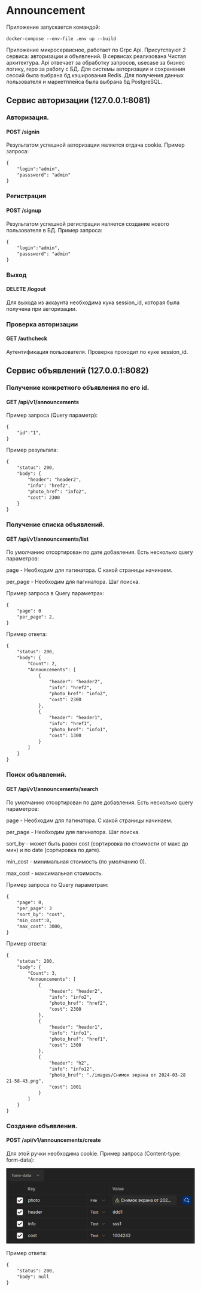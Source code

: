 # Announcement

Приложение запускается командой:
```
docker-compose --env-file .env up --build
```

Приложение микросервисное, работает по Grpc Api. Присутствуют 2 сервиса: авторизации и объявлений. В сервисах реализована Чистая архитектура. Api отвечает за обработку запросов, usecase за бизнес логику, repo за работу с БД.
Для системы авторизации и сохранения сессий была выбрана бд кэширования Redis. Для получения данных пользователя и маркетплейса была выбрана бд PostgreSQL.

## Сервис авторизации (127.0.0.1:8081)
### Авторизация.
#### POST /signin
Результатом успешной авторизации является отдача cookie. Пример запроса:
```
{
    "login":"admin",
    "passsword": "admin"
}
```
### Регистрация
#### POST /signup
Результатом успешной регистрации является создание нового пользователя в БД. Пример запроса:
```
{
    "login":"admin",
    "passsword": "admin"
}
```

### Выход
#### DELETE /logout
Для выхода из аккаунта необходима кука session_id, которая была получена при авторизации.

### Проверка авторизации
#### GET /authcheck
Аутентификация пользователя. Проверка проходит по куке session_id.

## Сервис объявлений (127.0.0.1:8082)
### Получение конкретного объявления по его id.
#### GET /api/v1/announcements
Пример запроса (Query параметр):
```
{
    "id":"1",
}
```
Пример результата:
```
{
    "status": 200,
    "body": {
        "header": "header2",
        "info": "href2",
        "photo_href": "info2",
        "cost": 2300
    }
}
```

### Получение списка объявлений.
#### GET /api/v1/announcements/list
По умолчанию отсортирован по дате добавления. Есть несколько query параметров:

page - Необходим для пагинатора. С какой страницы начинаем.

per_page - Необходим для пагинатора. Шаг поиска.

Пример запроса в Query параметрах:
```
{
    "page": 0
    "per_page": 2,
}
```

Пример ответа:
```
{
    "status": 200,
    "body": {
        "Count": 2,
        "Announcements": [
            {
                "header": "header2",
                "info": "href2",
                "photo_href": "info2",
                "cost": 2300
            },
            {
                "header": "header1",
                "info": "href1",
                "photo_href": "info1",
                "cost": 1300
            }
        ]
    }
}
```

### Поиск объявлений.
#### GET /api/v1/announcements/search
По умолчанию отсортирован по дате добавления. Есть несколько query параметров:

page - Необходим для пагинатора. С какой страницы начинаем.

per_page - Необходим для пагинатора. Шаг поиска.

sort_by - может быть равен cost (сортировка по стоимости от макс до мин) и по date (сортировка по дате).

min_cost - минимальная стоимость (по умолчанию 0).

max_cost - максимальная стоимость.

Пример запроса по Query параметрам:
```
{
    "page": 0,
    "per_page": 3
    "sort_by": "cost",
    "min_cost":0,
    "max_cost": 3000,
}
```

Пример ответа:
```
{
    "status": 200,
    "body": {
        "Count": 3,
        "Announcements": [
            {
                "header": "header2",
                "info": "info2",
                "photo_href": "href2",
                "cost": 2300
            },
            {
                "header": "header1",
                "info": "info1",
                "photo_href": "href1",
                "cost": 1300
            },
            {
                "header": "h2",
                "info": "info12",
                "photo_href": "./images/Снимок экрана от 2024-03-28 21-58-43.png",
                "cost": 1001
            }
        ]
    }
}
```

### Создание объявления.
#### POST /api/v1/announcements/create
Для этой ручки необходима cookie.
Пример запроса (Content-type: form-data):

![img_1.png](images/img_1.png)

Пример ответа:
```
{
    "status": 200,
    "body": null
}
```
